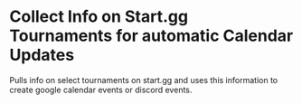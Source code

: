 # Collect Info on Start.gg Tournaments for automatic Calendar Updates

Pulls info on select tournaments on start.gg and uses this information to create google calendar events or discord events.